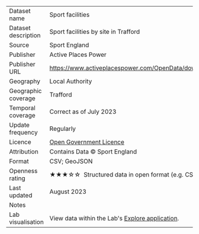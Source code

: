 <table>
<tr>
	<td>Dataset name</td>
	<td>Sport facilities</td>
</tr>
<tr>
	<td>Dataset description</td>
	<td>Sport facilities by site in Trafford</td>
</tr>
<tr>
	<td>Source</td>
	<td>Sport England</td>
</tr>
<tr>
	<td>Publisher</td>
	<td>Active Places Power</td>
</tr>
<tr>
	<td>Publisher URL</td>
	<td><a href="https://www.activeplacespower.com/OpenData/download">https://www.activeplacespower.com/OpenData/download/</a></td>
</tr>
<tr>
	<td>Geography</td>
	<td>Local Authority</td>
</tr>
<tr>
	<td>Geographic coverage</td>
	<td>Trafford</td>
</tr>
<tr>
	<td>Temporal coverage</td>
	<td>Correct as of July 2023</td>
</tr>
<tr>
	<td>Update frequency</td>
	<td>Regularly</td>
</tr>
<tr>
	<td>Licence</td>
	<td><a href="http://www.nationalarchives.gov.uk/doc/open-government-licence/version/3/">Open Government Licence</a></td>
</tr>
<tr>
	<td>Attribution</td>
	<td>Contains Data © Sport England</td>
</tr>
<tr>
	<td>Format</td>
	<td>CSV; GeoJSON</td>
</tr>
<tr>
	<td>Openness rating</td>
	<td>&#9733&#9733&#9733&#9734&#9734&nbsp; Structured data in open format (e.g. CSV)</td>
</tr>
<tr>
	<td>Last updated</td>
	<td>August 2023</td>
</tr>
<tr>
	<td>Notes</td>
	<td></td>
</tr>
<tr>
	<td>Lab visualisation</td>
	<td>View data within the Lab's <a href="https://www.trafforddatalab.io/explore/#dataset=defibrillators">Explore application</a>.</td>
</tr>
</table>
